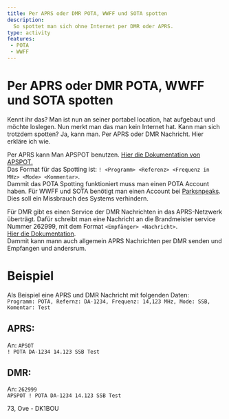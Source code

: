 ```yaml
---
title: Per APRS oder DMR POTA, WWFF und SOTA spotten
description: 
  So spottet man sich ohne Internet per DMR oder APRS.
type: activity
features:
 - POTA
 - WWFF
---
```

# Per APRS oder DMR POTA, WWFF und SOTA spotten

Kennt ihr das? Man ist nun an seiner portabel location, hat aufgebaut und möchte loslegen.
Nun merkt man das man kein Internet hat.
Kann man sich trotzdem spotten? Ja, kann man. Per APRS oder DMR Nachricht.
Hier erkläre ich wie.

Per APRS kann Man APSPOT benutzen. [Hier die Dokumentation von APSPOT.](https://apspot.radio/)  
Das Format für das Spotting ist: `! <Programm> <Referenz> <Frequenz in MHz> <Mode> <Kommentar>`.  
Dammit das POTA Spotting funktioniert muss man einen POTA Account haben. Für WWFF und SOTA benötigt man einen Account bei [Parksnpeaks](http://parksnpeaks.org/). Dies soll ein Missbrauch des Systems verhindern.

Für DMR gibt es einen Service der DMR Nachrichten in das APRS-Netzwerk überträgt. Dafür schreibt man eine Nachricht an die Brandmeister service Nummer 262999, mit dem Format `<Empfänger> <Nachricht>`.  
[Hier die Dokumentation](https://wiki.brandmeister.network/index.php/APRS).  
Dammit kann mann auch allgemein APRS Nachrichten per DMR senden und Empfangen und andersrum.

# Beispiel
Als Beispiel eine APRS und DMR Nachricht mit folgenden Daten:  
`Programm: POTA, Refernz: DA-1234, Frequenz: 14,123 MHz, Mode: SSB, Komentar: Test`

## APRS:
An: `APSOT`  
`! POTA DA-1234 14.123 SSB Test`  

## DMR:
An: `262999`  
`APSPOT ! POTA DA-1234 14.123 SSB Test`  


73, Ove - DK1BOU
